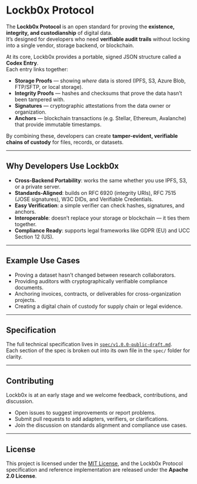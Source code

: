 

# Lockb0x Protocol

The **Lockb0x Protocol** is an open standard for proving the **existence, integrity, and custodianship** of digital data.  
It’s designed for developers who need **verifiable audit trails** without locking into a single vendor, storage backend, or blockchain.

At its core, Lockb0x provides a portable, signed JSON structure called a **Codex Entry**.  
Each entry links together:

- **Storage Proofs** — showing *where* data is stored (IPFS, S3, Azure Blob, FTP/SFTP, or local storage).  
- **Integrity Proofs** — hashes and checksums that prove the data hasn’t been tampered with.  
- **Signatures** — cryptographic attestations from the data owner or organization.  
- **Anchors** — blockchain transactions (e.g. Stellar, Ethereum, Avalanche) that provide immutable timestamps.  

By combining these, developers can create **tamper-evident, verifiable chains of custody** for files, records, or datasets.

---

## Why Developers Use Lockb0x

- **Cross-Backend Portability**: works the same whether you use IPFS, S3, or a private server.  
- **Standards-Aligned**: builds on RFC 6920 (integrity URIs), RFC 7515 (JOSE signatures), W3C DIDs, and Verifiable Credentials.  
- **Easy Verification**: a simple verifier can check hashes, signatures, and anchors.  
- **Interoperable**: doesn’t replace your storage or blockchain — it ties them together.  
- **Compliance Ready**: supports legal frameworks like GDPR (EU) and UCC Section 12 (US).  

---

## Example Use Cases

- Proving a dataset hasn’t changed between research collaborators.  
- Providing auditors with cryptographically verifiable compliance documents.  
- Anchoring invoices, contracts, or deliverables for cross-organization projects.  
- Creating a digital chain of custody for supply chain or legal evidence.  

---

## Specification

The full technical specification lives in [`spec/v1.0.0-public-draft.md`](spec/v1.0.0-public-draft.md).  
Each section of the spec is broken out into its own file in the `spec/` folder for clarity.  

---

## Contributing

Lockb0x is at an early stage and we welcome feedback, contributions, and discussion.  
- Open issues to suggest improvements or report problems.  
- Submit pull requests to add adapters, verifiers, or clarifications.  
- Join the discussion on standards alignment and compliance use cases.  

---

## License

This project is licensed under the [MIT License](LICENSE), and the Lockb0x Protocol specification and reference implementation are released under the **Apache 2.0 License**.
